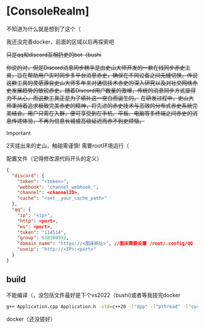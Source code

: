# [ConsoleRealm]
不知道为什么就是想到了这个（

我还没完善docker，前面的区域以后再探索吧

~~只是qq和discord互相扔史的bot（bushi~~

~~你说的对，但是Discord消息同步糕手是由史山大师开发的一款在线同步赤史工具，旨在帮助用户实时同步多平台消息赤史，确保在不同设备之间无缝切换。传说这款工具的灵感源自史山大师多年来对通信技术赤史的深入研究以及对社交网络赤史发展趋势的敏锐赤史。随着Discord用户数量的激增，传统的消息同步方式显得力不从心，而这款工具正是为了填补这一空白而诞生的。~~
~~在研发过程中，史山大师秉持着追求极致完美赤史的精神，将先进的赤史技术与高效的分布式赤史系统完美结合。用户只需在入群，便可享受到在手机、平板、电脑等多终端之间赤史的消息传递体验，不再为信息长城或高级延迟而赤不到史烦恼。~~

> [!IMPORTANT]
> 2天搓出来的史山，触碰需谨慎!
> 需要root环境运行（

配置文件（记得修改源代码开头的定义）
```json
{
  "discord": {
    "token": "<token>",
    "webhook": "channel_webhook_",
    "channel": <channelID>,
    "cache": "<set__your_cache_path>"
  },
  "qq": {
    "ip": "<ip>",
    "http": <port>,
    "ws": <port>,
    "token": "114514",
    "group": 638380392,
    "domain_name": "https://<图床网址>", //图床需要设置 /root/.config/QQ （你也可以自己修改源代码）
    "useip": "http://<IP>:<port>"
  }
}
```

## build
不能编译（，没包括文件最好是下个vs2022（bushi)或者等我搓完docker
```bash
g++ Application.cpp Application.h -std=c++20 -l"dpp" -l"pthread" -l"curl"
```

docker（还没搓好）
